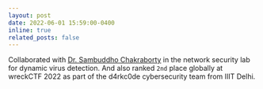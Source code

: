 ```yaml
---
layout: post
date: 2022-06-01 15:59:00-0400
inline: true
related_posts: false
---
```


Collaborated with [Dr. Sambuddho Chakraborty](https://iiitd.ac.in/sambuddho) in the network security lab for dynamic virus detection. And also ranked `2nd` place globally at wreckCTF 2022 as part of the d4rkc0de cybersecurity team from IIIT Delhi.

